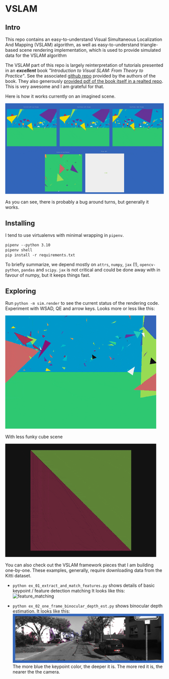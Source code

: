 VSLAM
=====

Intro
-----

This repo contains an easy-to-understand Visual Simultaneous Localization And Mapping (VSLAM) algorithm, as well
as easy-to-understand triangle-based scene rendering implementation, which is used to provide simulated
data for the VSLAM algorithm


The VSLAM part of this repo is largely reinterpretation of tutorials presented in an ***excellent*** book 
*"Introduction to Visual SLAM: From Theory to Practice"*. See the associated
[github repo](https://github.com/gaoxiang12/slambook) provided by the authors of the book.
They also generously [provided pdf of the book itself in a realted repo](https://github.com/gaoxiang12/slambook-en/blob/master/slambook-en.pdf).
This is very awesome and I am grateful for that.


Here is how it works currently on an imagined scene.

![render](imgs/gui.gif)

As you can see, there is probably a bug around turns, but generally it works.

Installing
----------

I tend to use virtualenvs with minimal wrapping in `pipenv`.

```
pipenv --python 3.10
pipenv shell
pip install -r requirements.txt
```


To briefly summarize, we depend mostly on `attrs`, `numpy`, `jax` (!), `opencv-python`, `pandas` and `scipy`.
`jax` is not critical and could be done away with in favour of numpy, but it keeps things fast.


Exploring
----------

Run `python -m sim.render` to see the current status of the rendering code.
Experiment with WSAD, QE and arrow keys. Looks more or less like this:

![render](imgs/triangles.gif)

With less funky cube scene

![render](imgs/render.gif)

You can also check out the VSLAM framework pieces that I am building one-by-one.
These examples, generally, require downloading data from the Kitti dataset.

- `python ex_01_extract_and_match_features.py` shows details of basic keypoint / feature detection matching
It looks like this: ![feature_matching](imgs/feature_matching.gif)
  
- `python ex_02_one_frame_binocular_depth_est.py` shows binocular depth estimation.
  It looks like this: ![binocular_depth_estimation](imgs/binocular_depth_estimation.png)
  The more blue the keypoint color, the deeper it is. The more red it is, the nearer the the camera.
    

